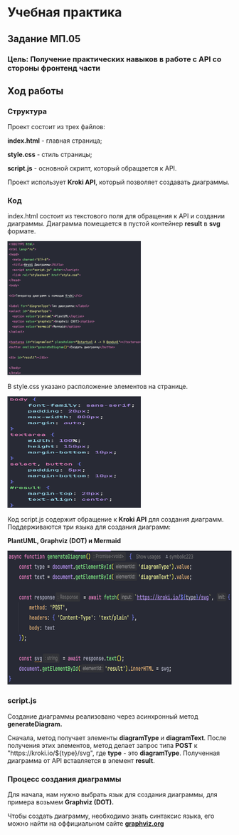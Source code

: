 # Учебная практика

## Задание МП.05

### Цель: Получение практических навыков в работе с API со стороны фронтенд части

## Ход работы

### Структура

<p>Проект состоит из трех файлов:</p>
<p><b>index.html</b> - главная страница;</p>
<p><b>style.css</b> - стиль страницы;</p>
<p><b>script.js</b> - основной скрипт, который обращается к API.</p>

<p>Проект использует <b>Kroki API</b>, который позволяет создавать диаграммы.</p>

### Код

<p>index.html состоит из текстового поля для обращения к API и создании диаграммы. Диаграмма помещается в пустой контейнер <b>result</b> в <b>svg</b> формате.</p>
<img src="for_readme/index_code.png" alt="" height="300" width="300">
<p>В style.css указано расположение элементов на странице.</p>
<img src="for_readme/style_code.png" alt="" height="250" width="300">
<p>Код script.js содержит обращение к <b>Kroki API</b> для создания диаграмм. Поддерживаются три языка для создания диаграмм:</p>
<p><b>PlantUML, Graphviz (DOT) и Mermaid</b></p>
<img src="for_readme/script_code.png" alt="" height="300" width="1000">

### script.js

<p>Создание диаграммы реализовано через асинхронный метод <b>generateDiagram.</b></p>
<p>Сначала, метод получает элементы <b>diagramType</b> и <b>diagramText</b>. После получения этих элементов, метод делает запрос типа <b>POST</b> к "https://kroki.io/${type}/svg", где <b>type</b> - это <b>diagramType</b>. Полученная диаграмма от API вставляется в элемент <b>result</b>.</p>

### Процесс создания диаграммы

<p>Для начала, нам нужно выбрать язык для создания диаграммы, для примера возьмем <b>Graphviz (DOT).</b></p>
<p>Чтобы создать диаграмму, необходимо знать синтаксис языка, его можно найти на оффициальном сайте <a href="http://graphviz.org"><b>graphviz.org</b></a></p>
